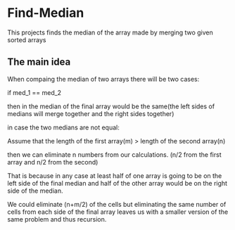 # Find-Median
This projects finds the median of the array made by merging two given sorted arrays
## The main idea
When compaing the median of two arrays there will be two cases:

if med_1 == med_2 

then in the median of the final array would be the same(the left sides of medians will merge together and the right sides together)

in case the two medians are not equal:

Assume that the length of the first array(m) > length of the second array(n)

then we can eliminate n numbers from our calculations. (n/2 from the first array and n/2 from the second)

That is because in any case at least half of one array is going to be on the left side of the final median and half of the other array would be on the right side of the median. 

We could eliminate (n+m/2) of the cells but eliminating the same number of cells from each side of the final array leaves us with a smaller version of the same problem and thus recursion.

